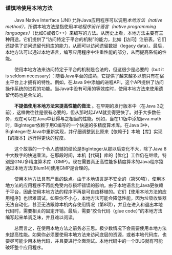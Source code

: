 ### 谨慎地使用本地方法

&emsp;&emsp;Java Native Interface (JNI) 允许Java应用程序可以调用*本地方法（native method）*，所谓本地方法是指使用*本地程序设计语言（native programming languages）*（比如C或者C++）来编写的方法。从历史上看，本地方法主要有三种用途。它们提供了“访问特定于平台的机制”的能力，比如【访问】注册表。它们还提供了访问遗留代码库的能力，从而可以访问遗留数据（legacy data）。最后，本地方法可以通过本地语言，编写应用程序中注重性能的部分，从而提高系统的性能。

&emsp;&emsp;使用本地方法来访问特定于平台的机制是合法的，但这很少是必要的（but it is seldom necessary）：随着Java平台的成熟，它提供了越来越多以前只有在宿主平台上才拥有的特性。例如，在Java 9中添加的进程API，这个API提供了访问操作系统的进程的功能。当Java中没有可用的等效库时，使用本地方法来使用遗留代码也是合法的。

&emsp;&emsp;**不提倡使用本地方法来提高性能的做法** 。在早期的发行版本中（在Java 3之前），这样做往往是很有必要的，但从那时起JVM就变得更快了。对于大多数任务，现在可以在Java中获得与之相当的性能。例如，当在1.1版中添加java.math时，BigInteger依赖于用C编写的一个快速的多精度算术库。在Java 3中，BigInteger在Java中重新实现，并仔细调整到比原来【依赖于】本地【库】实现【的版本】运行得更快的程度。

&emsp;&emsp;这个故事的一个令人遗憾的结论是BigInteger从那以后变化不大，除了Java 8中大数字的快速乘法。在那段时间，本机【代码】库的【优化】工作仍在继续，特别是GNU多精度算术库（GMP）。现在需要真正高性能多精度算术的Java程序猿通过本地方法\[Blum14\]使用GMP是合理的。

&emsp;&emsp;使用本地方法具有严重的缺点。由于本地语言是不安全的（第50项），使用本地方法的应用程序不再能免受内存损坏错误的影响。由于本地语言比Java更依赖于平台，因此使用本地方法的程序不再是可自由移植的。它们【使用本地方法的应用程序】也很难调试。如果你不小心，本地方法可能会降低性能，因为垃圾收集器无法自动化，甚至无法跟踪本机内存使用情况（第8项），并且在进入和退出本地代码时，需要相关的固定开销。最后，需要“胶合代码（glue code）”的本地方法编写起来单调乏味，并且难以阅读。

&emsp;&emsp;总而言之，在使用本地方法之前务必三思。极少数情况下会需要使用本地方法来提高性能。如果你必须要使用本地方法来访问底层的资源，或者本地代码库，也要尽可能少用本地代码，并且要进行全面测试。本地代码中的一个BUG就有可能破坏整个应用程序。